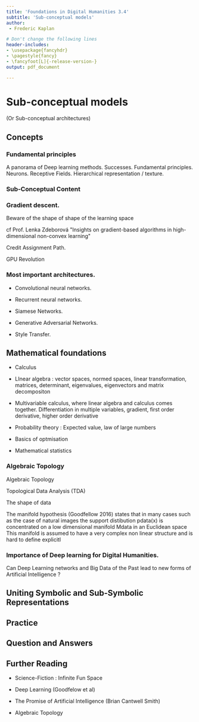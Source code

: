 ```yaml
---
title: 'Foundations in Digital Humanities 3.4'
subtitle: 'Sub-conceptual models'
author:
 - Frederic Kaplan

# Don't change the following lines
header-includes:
- \usepackage{fancyhdr}
- \pagestyle{fancy}
- \fancyfoot[L]{-release-version-}
output: pdf_document

---
```


# Sub-conceptual models

(Or Sub-conceptual architectures)

## Concepts

### Fundamental principles

A panorama of Deep learning methods. Successes. Fundamental principles. Neurons. Receptive Fields. Hierarchical representation / texture.

### Sub-Conceptual Content



###  Gradient descent. 

Beware of the shape of shape of the learning space

cf Prof. Lenka Zdeborová  "Insights on gradient-based algorithms in high-dimensional non-convex learning"

Credit Assignment Path. 



GPU Revolution 

### Most important architectures. 

- Convolutional neural networks. 

- Recurrent neural networks. 

- Siamese Networks. 

- Generative Adversarial Networks. 

- Style Transfer. 

  

## Mathematical foundations

- Calculus

- LInear algebra : vector spaces, normed spaces, linear transformation, matrices, determinant, eigenvalues, eigenvectors and matrix decompositon

- Multivariable calculus, where linear algebra and calculus comes together. Differentiation in multiple variables, gradient, first order derivative, higher order derivative

- Probability theory : Expected value, law of large numbers

- Basics of optmisation

- Mathematical statistics

   

### Algebraic Topology

Algebraic Topology 

Topological Data Analysis (TDA)

The shape of data

The manifold hypothesis (Goodfellow 2016) states that in many cases such as the case of natural images the support distibution pdata(x) is concentrated on a low dimensional manifold Mdata in an Euclidean space 
This manifold is assumed to have a very complex non linear structure and is hard to define explicitl

### Importance of Deep learning for Digital Humanities. 

 Can Deep Learning networks and Big Data of the Past lead to new forms of Artificial Intelligence ?

## Uniting Symbolic and Sub-Symbolic Representations

## Practice

## Question and Answers 



## Further Reading

- Science-Fiction : Infinite Fun Space

- Deep Learning (Goodfelow et al)

- The Promise of Artificial Intelligence (Brian Cantwell Smith)
- Algebraic Topology